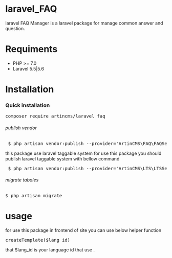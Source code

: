 # laravel_FAQ
laravel FAQ Manager  is a laravel package for manage common answer and question.

# Requiments 
<ul>
<li>
PHP >= 7.0
</li>
<li>
Laravel 5.5|5.6
</li>
</ul>

# Installation
<h3>Quick installation</h3> 
<div class="highlight highlight-source-shell"><pre>composer require artincms/laravel_faq</pre></div>
<h6>publish vendor</h6>
 <div class="highlight highlight-text-html-php"><pre>
 $ php artisan vendor:publish --provider='ArtinCMS\FAQ\FAQServiceProvider' --force
</pre> </div>
this package use laravel taggable system for use this package you should 
publish laravel taggable system with bellow command
<div class="highlight highlight-text-html-php"><pre>
 $ php artisan vendor:publish --provider='ArtinCMS\LTS\LTSServiceProvider' --force
</pre> </div>
<h6>migrate tabales</h6>
<div class="highlight highlight-text-html-php"><pre>
$ php artisan migrate
</pre> </div>

<h1>usage</h1> 
for use this package in frontend of site you can use below 
helper function 
<div class="highlight highlight-text-html-php"><pre>
createTemplate($lang_id)
</pre> </div>
that $lang_id is your language id that use .

